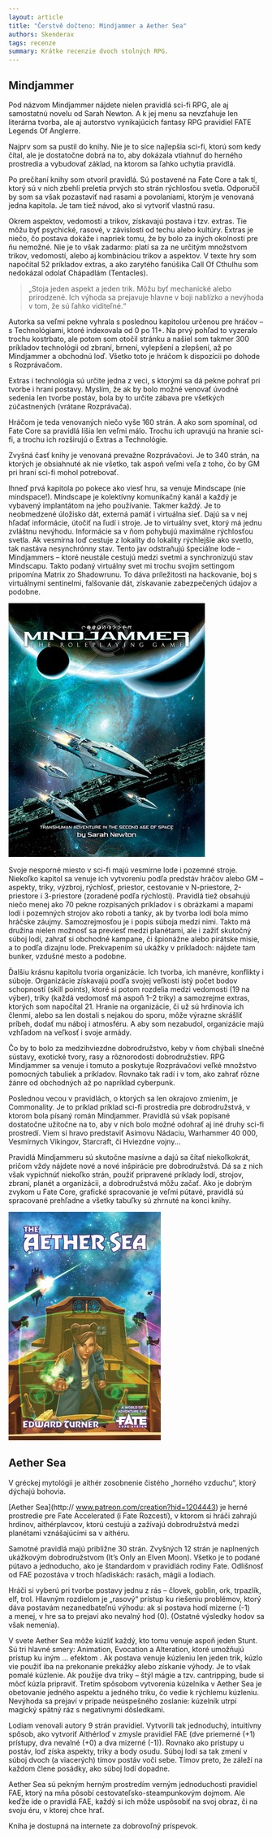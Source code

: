 ```yaml
---
layout: article
title: "Čerstvě dočteno: Mindjammer a Aether Sea"
authors: Skenderax
tags: recenze
summary: Krátke recenzie dvoch stolných RPG.
---
```


## Mindjammer

Pod názvom Mindjammer nájdete nielen pravidlá sci-fi RPG, ale aj samostatnú novelu od Sarah Newton. A k jej menu sa nevzťahuje len literárna tvorba, ale aj autorstvo vynikajúcich fantasy RPG pravidiel FATE Legends Of Anglerre.

Najprv som sa pustil do knihy. Nie je to síce najlepšia sci-fi, ktorú som kedy čítal, ale je dostatočne dobrá na to, aby dokázala vtiahnuť do herného prostredia a vybudovať základ, na ktorom sa ľahko uchytia pravidlá.

Po prečítaní knihy som otvoril pravidlá. Sú postavené na Fate Core a tak tí, ktorý sú v nich zbehlí preletia prvých sto strán rýchlosťou svetla. Odporučil by som sa však pozastaviť nad rasami a povolaniami, ktorým je venovaná jedna kapitola. Je tam tiež návod, ako si vytvoriť vlastnú rasu.

Okrem aspektov, vedomostí a trikov, získavajú postava i tzv. extras. Tie môžu byť psychické, rasové, v závislosti od techu alebo kultúry. Extras je niečo, čo postava dokáže i napriek tomu, že by bolo za iných okolností pre ňu nemožné. Nie je to však zadarmo: platí sa za ne určitým množstvom trikov, vedomostí, alebo aj kombináciou trikov a aspektov. V texte hry som napočítal 52 príkladov extras, a ako zarytého fanúšika Call Of Cthulhu som nedokázal odolať Chápadlám (Tentacles).

> „Stoja jeden aspekt a jeden trik. Môžu byť mechanické alebo prirodzené. Ich výhoda sa prejavuje hlavne v boji nablízko a nevýhoda v tom, že sú ľahko viditeľné.“

Autorka sa veľmi pekne vyhrala s poslednou kapitolou určenou pre hráčov – s Technológiami, ktoré indexovala od 0 po 11+. Na prvý pohľad to vyzeralo trochu kostrbato, ale potom som otočil stránku a našiel som takmer 300 príkladov technológii od zbraní, brnení, vylepšení a zlepšení, až po Mindjammer a obchodnú loď. Všetko toto je hráčom k dispozícii po dohode s Rozprávačom.

Extras i technológia sú určite jedna z veci, s ktorými sa dá pekne pohrať pri tvorbe i hraní postavy. Myslím, že ak by bolo možné venovať úvodné sedenia len tvorbe postáv, bola by to určite zábava pre všetkých zúčastnených (vrátane Rozprávača).

Hráčom je teda venovaných niečo vyše 160 strán. A ako som spomínal, od Fate Core sa pravidlá líšia len veľmi málo. Trochu ich upravujú na hranie sci-fi, a trochu ich rozširujú o Extras a Technológie.

Zvyšná časť knihy je venovaná prevažne Rozprávačovi. Je to 340 strán, na ktorých je obsiahnuté ak nie všetko, tak aspoň veľmi veľa z toho, čo by GM pri hraní sci-fi mohol potrebovať.

Ihneď prvá kapitola po pokece ako viesť hru, sa venuje Mindscape (nie mindspace!). Mindscape je kolektívny komunikačný kanál a každý je vybavený implantátom na jeho používanie. Takmer každý. Je to neobmedzené úložisko dát, externá pamäť i virtuálna sieť. Dajú sa v nej hľadať informácie, útočiť na ľudí i stroje. Je to virtuálny svet, ktorý má jednu zvláštnu nevýhodu. Informácie sa v ňom pohybujú maximálne rýchlosťou svetla. Ak vesmírna loď cestuje z lokality do lokality rýchlejšie ako svetlo, tak nastáva nesynchrónny stav. Tento jav odstraňujú špeciálne lode – Mindjammers – ktoré neustále cestujú medzi svetmi a synchronizujú stav Mindscapu. Takto podaný virtuálny svet mi trochu svojim settingom pripomína Matrix zo Shadowrunu. To dáva príležitosti na hackovanie, boj s virtuálnymi sentinelmi, falšovanie dát, získavanie zabezpečených údajov a podobne.

![Mindjammer 			Sarah Newton, 2014 			- <a href="http://mindjammerpress.com/mindjammer/&#xd;">stránka hry</a> 			- <a href="ttp://rpg.drivethrustuff.com/product/126093/Mindjammer--The-Roleplaying-Game--FREE-PREVIEW">ukázka zdarma</a> 			- <a href="https://www.youtube.com/watch?v=mlyAk2DO-8Q">recenzia od Game Geeks na Youtube</a>](215826084-opt.jpg)

Svoje nesporné miesto v sci-fi majú vesmírne lode i pozemné stroje. Niekoľko kapitol sa venuje ich vytvoreniu podľa predstáv hráčov alebo GM – aspekty, triky, výzbroj, rýchlosť, priestor, cestovanie v N-priestore, 2-priestore i 3-priestore (zoradené podľa rýchlosti). Pravidlá tiež obsahujú niečo menej ako 70 pekne rozpísaných príkladov i s obrázkami a mapami lodí i pozemných strojov ako roboti a tanky, ak by tvorba lodí bola mimo hráčske záujmy. Samozrejmosťou je i popis súboja medzi nimi. Takto má družina nielen možnosť sa previesť medzi planétami, ale i zažiť skutočný súboj lodí, zahrať si obchodné kampane, či špionážne alebo pirátske misie, a to podľa dizajnu lode. Prekvapením sú ukážky v príkladoch: nájdete tam bunker, vzdušné mesto a podobne.

Ďalšiu krásnu kapitolu tvoria organizácie. Ich tvorba, ich manévre, konflikty i súboje. Organizácie získavajú podľa svojej veľkosti istý počet bodov schopností (skill points), ktoré si potom rozdelia medzi vedomosti (19 na výber), triky (každá vedomosť má aspoň 1–2 triky) a samozrejme extras, ktorých som napočítal 21. Hranie na organizácie, či už sú hrdinovia ich členmi, alebo sa len dostali s nejakou do sporu, môže výrazne skrášliť príbeh, dodať mu náboj i atmosféru. A aby som nezabudol, organizácie majú vzhľadom na veľkosť i svoje armády.

Čo by to bolo za medzihviezdne dobrodružstvo, keby v ňom chýbali slnečné sústavy, exotické tvory, rasy a rôznorodosti dobrodružstiev. RPG Mindjammer sa venuje i tomuto a poskytuje Rozprávačovi veľké množstvo pomocných tabuliek a príkladov. Rovnako tak radí i v tom, ako zahrať rôzne žánre od obchodných až po napríklad cyberpunk.

Poslednou vecou v pravidlách, o ktorých sa len okrajovo zmienim, je Commonality. Je to príklad príklad sci-fi prostredia pre dobrodružstvá, v ktorom bola písaný román Mindjammer. Pravidlá sú však popísané dostatočne užitočne na to, aby v nich bolo možné odohrať aj iné druhy sci-fi prostredí. Viem si hravo predstaviť Asimovu Nádaciu, Warhammer 40 000, Vesmírnych Vikingov, Starcraft, či Hviezdne vojny...

Pravidlá Mindjammeru sú skutočne masívne a dajú sa čítať niekoľkokrát, pričom vždy nájdete nové a nové inšpirácie pre dobrodružstvá. Dá sa z nich však vypichnúť niekoľko strán, použiť pripravené príklady lodí, strojov, zbraní, planét a organizácii, a dobrodružstvá môžu začať. Ako je dobrým zvykom u Fate Core, grafické spracovanie je veľmi pútavé, pravidlá sú spracované prehľadne a všetky tabuľky sú zhrnuté na konci knihy.

![Aether Sea 			Edward Turner, Evil Hat Productions, 2014 			- <a href="http://www.patreon.com/creation?hid=1204443">stránka na Patreon</a> 			- <a href="http://rpg.drivethrustuff.com/product/139872/Aether-Sea--A-World-of-Adventure-for-Fate-Core?affiliate_id=24139">Aether Sea na Drive Through RPG</a>](047ac55798f457847f8356-opt.jpg)

## Aether Sea

V gréckej mytológii je aithér zosobnenie čistého „horného vzduchu“, ktorý dýchajú bohovia.

[Aether Sea](http:// www.patreon.com/creation?hid=1204443) je herné prostredie pre Fate Accelerated (i Fate Rozcestí), v ktorom si hráči zahrajú hrdinov, aithérplavcov, ktorú cestujú a zažívajú dobrodružstvá medzi planétami vznášajúcimi sa v aithéru.

Samotné pravidlá majú približne 30 strán. Zvyšných 12 strán je naplnených ukážkovým dobrodružstvom (It’s Only an Elven Moon). Všetko je to podané pútavo a jednoducho, ako je štandardom v pravidlách rodiny Fate. Odlišnosť od FAE pozostáva v troch hľadiskách: rasách, mágii a lodiach.

Hráči si vyberú pri tvorbe postavy jednu z rás – človek, goblin, ork, trpazlík, elf, trol. Hlavným rozdielom je „rasový“ prístup ku riešeniu problémov, ktorý dáva postavám nezanedbateľnú výhodu: ak si postava hodí mizerne (-1) a menej, v hre sa to prejaví ako nevalný hod (0). (Ostatné výsledky hodov sa však nemenia).

V svete Aether Sea môže kúzliť každý, kto tomu venuje aspoň jeden Stunt. Sú tri hlavné smery: Animation, Evocation a Alteration, ktoré umožňujú prístup ku iným ... efektom . Ak postava venuje kúzleniu len jeden trik, kúzlo vie použiť iba na prekonanie prekážky alebo získanie výhody. Je to však pomalé kúzlenie. Ak použije dva triky – štýl mágie a tzv. cantripping, bude si môcť kúzla pripraviť. Tretím spôsobom vytvorenia kúzelníka v Aether Sea je obetovanie jedného aspektu a jedného triku, čo vedie k rýchlemu kúzleniu. Nevýhoda sa prejaví v prípade neúspešného zoslanie: kúzelník utrpí magický spätný ráz s negatívnymi dôsledkami.

Lodiam venovali autory 9 strán pravidiel. Vytvorili tak jednoduchý, intuitívny spôsob, ako vytvoriť Aithérloď v zmysle pravidiel FAE (dve priemerné (+1) prístupy, dva nevalné (+0) a dva mizerné (-1)). Rovnako ako prístupy u postáv, loď získa aspekty, triky a body osudu. Súboj lodí sa tak zmení v súboj dvoch (a viacerých) tímov postáv voči sebe. Tímov preto, že záleží na každom člene posádky, ako súboj lodí dopadne.

Aether Sea sú pekným herným prostredím verným jednoduchosti pravidiel FAE, ktorý na mňa pôsobí cestovateľsko-steampunkovým dojmom. Ale keďže ide o pravidlá FAE, každý si ich môže uspôsobiť na svoj obraz, či na svoju éru, v ktorej chce hrať.

Kniha je dostupná na internete za dobrovoľný príspevok.
